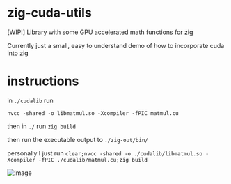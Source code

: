 # zig-cuda-utils
[WIP!] Library with some GPU accelerated math functions for zig

Currently just a small, easy to understand demo of how to incorporate cuda into zig


# instructions

in `./cudalib` run

`nvcc -shared -o libmatmul.so -Xcompiler -fPIC matmul.cu`


then in `./` run
`zig build`

then run the executable output to `./zig-out/bin/`


personally I just run `clear;nvcc -shared -o ./cudalib/libmatmul.so -Xcompiler -fPIC ./cudalib/matmul.cu;zig build
`


![image](https://github.com/user-attachments/assets/b3376d03-552f-48f1-83bf-8b0289f2db8d)


